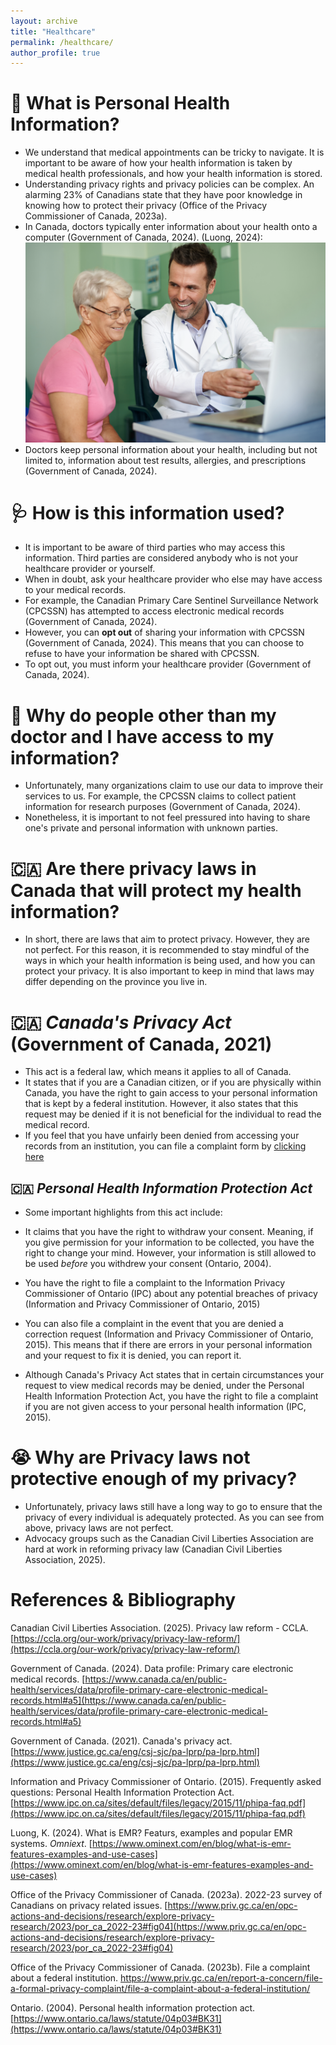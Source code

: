 ```yaml
---
layout: archive
title: "Healthcare"
permalink: /healthcare/
author_profile: true
---
```

# 🤔 What is Personal Health Information?
- We understand that medical appointments can be tricky to navigate. It is important to be aware of how your health information is taken by medical health professionals, and how your health information is stored.
- Understanding privacy rights and privacy policies can be complex. An alarming 23% of Canadians state that they have poor knowledge in knowing how to protect their privacy (Office of the Privacy Commissioner of Canada, 2023a).
- In Canada, doctors typically enter information about your health onto a computer (Government of Canada, 2024).
(Luong, 2024):
![doctor Image](../images/doctor.png)
- Doctors keep personal information about your health, including but not limited to, information about test results, allergies, and prescriptions (Government of Canada, 2024).

# 🩺 How is this information used?
- It is important to be aware of third parties who may access this information. Third parties are considered anybody who is not your healthcare provider or yourself.
- When in doubt, ask your healthcare provider who else may have access to your medical records.
- For example, the Canadian Primary Care Sentinel Surveillance Network (CPCSSN) has attempted to access electronic medical records (Government of Canada, 2024).
- However, you can **opt out** of sharing your information with CPCSSN (Government of Canada, 2024). This means that you can choose to refuse to have your information be shared with CPCSSN.
- To opt out, you must inform your healthcare provider (Government of Canada, 2024).

# 💉 Why do people other than my doctor and I have access to my information?
- Unfortunately, many organizations claim to use our data to improve their services to us. For example, the CPCSSN claims to collect patient information for research purposes (Government of Canada, 2024).
- Nonetheless, it is important to not feel pressured into having to share one's private and personal information with unknown parties.

# 🇨🇦 Are there privacy laws in Canada that will protect my health information?
- In short, there are laws that aim to protect privacy. However, they are not perfect. For this reason, it is recommended to stay mindful of the ways in which your health information is being used, and how you can protect your privacy. It is also important to keep in mind that laws may differ depending on the province you live in.

# 🇨🇦 *Canada's Privacy Act* (Government of Canada, 2021)
- This act is a federal law, which means it applies to all of Canada.
- It states that if you are a Canadian citizen, or if you are physically within Canada, you have the right to gain access to your personal information that is kept by a federal institution. However, it also states that this request may be denied if it is not beneficial for the individual to read the medical record.
- If you feel that you have unfairly been denied from accessing your records from an institution, you can file a complaint form by [clicking here](https://www.priv.gc.ca/en/report-a-concern/file-a-formal-privacy-complaint/file-a-complaint-about-a-federal-institution/)

## 🇨🇦 *Personal Health Information Protection Act* 
- Some important highlights from this act include:
- It claims that you have the right to withdraw your consent. Meaning, if you give permission for your information to be collected, you have the right to change your mind. However, your information is still allowed to be used *before* you withdrew your consent (Ontario, 2004).

- You have the right to file a complaint to the Information Privacy Commissioner of Ontario (IPC) about any potential breaches of privacy (Information and Privacy Commissioner of Ontario, 2015)
- You can also file a complaint in the event that you are denied a correction request (Information and Privacy Commissioner of Ontario, 2015). This means that if there are errors in your personal information and your request to fix it is denied, you can report it.
- Although Canada's Privacy Act states that in certain circumstances your request to view medical records may be denied, under the Personal Health Information Protection Act, you have the right to file a complaint if you are not given access to your personal health information (IPC, 2015).

# 😭 Why are Privacy laws not protective enough of my privacy?
- Unfortunately, privacy laws still have a long way to go to ensure that the privacy of every individual is adequately protected. As you can see from above, privacy laws are not perfect.
- Advocacy groups such as the Canadian Civil Liberties Association are hard at work in reforming privacy law (Canadian Civil Liberties Association, 2025).

# References & Bibliography
Canadian Civil Liberties Association. (2025). Privacy law reform - CCLA. [https://ccla.org/our-work/privacy/privacy-law-reform/](https://ccla.org/our-work/privacy/privacy-law-reform/)

Government of Canada. (2024). Data profile: Primary care electronic medical records. [https://www.canada.ca/en/public-health/services/data/profile-primary-care-electronic-medical-records.html#a5](https://www.canada.ca/en/public-health/services/data/profile-primary-care-electronic-medical-records.html#a5)

Government of Canada. (2021). Canada's privacy act. [https://www.justice.gc.ca/eng/csj-sjc/pa-lprp/pa-lprp.html](https://www.justice.gc.ca/eng/csj-sjc/pa-lprp/pa-lprp.html)

Information and Privacy Commissioner of Ontario. (2015). Frequently asked questions: Personal Health Information Protection Act. [https://www.ipc.on.ca/sites/default/files/legacy/2015/11/phipa-faq.pdf](https://www.ipc.on.ca/sites/default/files/legacy/2015/11/phipa-faq.pdf)

Luong, K. (2024). What is EMR? Featurs, examples and popular EMR systems. *Omniext*. [https://www.ominext.com/en/blog/what-is-emr-features-examples-and-use-cases](https://www.ominext.com/en/blog/what-is-emr-features-examples-and-use-cases)

Office of the Privacy Commissioner of Canada. (2023a). 2022-23 survey of Canadians on privacy related issues. [https://www.priv.gc.ca/en/opc-actions-and-decisions/research/explore-privacy-research/2023/por_ca_2022-23#fig04](https://www.priv.gc.ca/en/opc-actions-and-decisions/research/explore-privacy-research/2023/por_ca_2022-23#fig04)

Office of the Privacy Commissioner of Canada. (2023b). File a complaint about a federal institution. https://www.priv.gc.ca/en/report-a-concern/file-a-formal-privacy-complaint/file-a-complaint-about-a-federal-institution/

Ontario. (2004). Personal health information protection act. [https://www.ontario.ca/laws/statute/04p03#BK31](https://www.ontario.ca/laws/statute/04p03#BK31)
